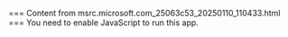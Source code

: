 === Content from msrc.microsoft.com_25063c53_20250110_110433.html ===
You need to enable JavaScript to run this app.
